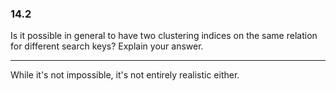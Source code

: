 ### 14.2

Is it possible in general to have two clustering indices on the same relation for different search keys? Explain your answer.

---

While it's not impossible, it's not entirely realistic either.